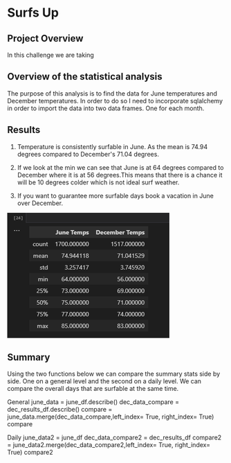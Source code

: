 # Surfs Up

## Project Overview
In this challenge we are taking 

## Overview of the statistical analysis
The purpose of this analysis is to find the data for June temperatures and December temperatures. In order to do so I need to incorporate sqlalchemy in order to import the data into two data frames. One for each month.


## Results
1. Temperature is consistently surfable in June. 
As the mean is 74.94 degrees compared to December's 71.04 degrees.

2. If we look at the min we can see that June is at 64 degrees compared to December where it is at 56 degrees.This means that there is a chance it will be 10 degrees colder which is not ideal surf weather.

3. If you want to guarantee more surfable days book a vacation in June over December.

![June December Comparison](June_December_stats.png)

## Summary

Using the two functions below we can compare the summary stats side by side. One on a general level and the second on a daily level. We can compare the overall days that are surfable at the same time.

General
june_data = june_df.describe()
dec_data_compare = dec_results_df.describe()
compare = june_data.merge(dec_data_compare,left_index= True, right_index= True)
compare

Daily
june_data2 = june_df
dec_data_compare2 = dec_results_df
compare2 = june_data2.merge(dec_data_compare2,left_index= True, right_index= True)
compare2



